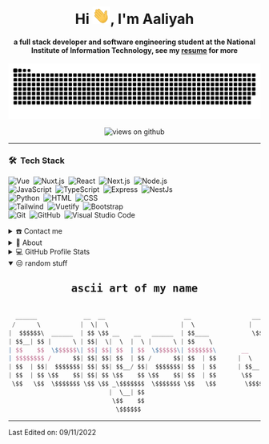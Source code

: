 <div align="center">
<h1 align="center">Hi <img width="35" src="https://github.com/1999AZZAR/1999AZZAR/blob/main/resources/img/waving.gif">, I'm Aaliyah</h1>
<h4 align="center">a full stack developer and software engineering student at the National Institute of Information Technology, see my <a href="https://resume.io/r/DWk9ap56u" target="_blank">resume</a> for more</h4>
</div>

<div align="center">
  <a href="https://leeyah.vercel.app/" target="_blank">
  <img src="https://github.com/1999AZZAR/1999AZZAR/blob/main/resources/img/grid-snake.svg"
       alt="snake" /></a>
</div>

<p align="center">
    <img src="https://komarev.com/ghpvc/?username=Leeyah-123&label=Views&color=brightgreen&style=flat-square" alt="views on github" />
</p>

-----

### 🛠 &nbsp;Tech Stack

![Vue](https://img.shields.io/badge/-Vue-05122A?style=flat&logo=vue.js)&nbsp;
![Nuxt.js](https://img.shields.io/badge/-Nuxt.js-05122A?style=flat&logo=nuxt.js)&nbsp;
![React](https://img.shields.io/badge/-React-05122A?style=flat&logo=react)&nbsp;
![Next.js](https://img.shields.io/badge/-Next.js-05122A?style=flat&logo=next.js)&nbsp;
![Node.js](https://img.shields.io/badge/-Node.js-05122A?style=flat&logo=node.js)&nbsp;\
![JavaScript](https://img.shields.io/badge/-JavaScript-05122A?style=flat&logo=javascript)&nbsp;
![TypeScript](https://img.shields.io/badge/-Typescript-05122A?style=flat&logo=typescript)&nbsp;
![Express](https://img.shields.io/badge/-Express-05122A?style=flat&logo=express)&nbsp;
![NestJs](https://img.shields.io/badge/-NestJs-05122A?style=flat&logo=nestjs&logoColor=e0234e)\
![Python](https://img.shields.io/badge/-Python-05122A?style=flat&logo=python)&nbsp;
![HTML](https://img.shields.io/badge/-HTML-05122A?style=flat&logo=HTML5)&nbsp;
![CSS](https://img.shields.io/badge/-CSS-05122A?style=flat&logo=CSS3&logoColor=1572B6)\
![Tailwind](https://img.shields.io/badge/-Tailwind-05122A?style=flat&logo=tailwindcss&logoColor=38bdf8)&nbsp;
![Vuetify](https://img.shields.io/badge/-Vuetify-05122A?style=flat&logo=vuetify&logoColor=41B883)&nbsp;
![Bootstrap](https://img.shields.io/badge/-Bootstrap-05122A?style=flat&logo=bootstrap&logoColor=38bdf8)\
![Git](https://img.shields.io/badge/-Git-05122A?style=flat&logo=git)&nbsp;
![GitHub](https://img.shields.io/badge/-GitHub-05122A?style=flat&logo=github)&nbsp;
![Visual Studio Code](https://img.shields.io/badge/-Visual%20Studio%20Code-05122A?style=flat&logo=visual-studio-code&logoColor=007ACC)

<details>
  <summary>☎️ Contact me</summary>
<div>
  <samp>
    <h2 align="center">you can reach me on:</h2>
    <p align="center">
      <br/>
      <a href="https://www.linkedin.com/in/aaliyah-junaid-b541aa233" target="blank"><img align="center"
         src="https://img.shields.io/badge/linkedin-%231DA1F2.svg?style=for-the-badge&logo=linkedin&logoColor=white"
         alt="azzar" height="30"/></a>
      <a href="mailto:junaidaaliyah260@gmail.com" target="blank"><img align="center"
         src="https://img.shields.io/badge/gmail-EA4335.svg?style=for-the-badge&logo=gmail&logoColor=white"
         alt="azzar" height="30"/></a>
    </p>
  <p align="center">
<!--       <a href="https://wa.me/+2349054253327" target="blank"><img align="center"
         src="https://img.shields.io/badge/whatsapp-4B7F1.svg?style=for-the-badge&logo=whatsapp&logoColor=white"
         alt="azzar" height="30"/></a> -->
      <a href="https://twitter.com/JunaidAaliyah" target="blank"><img align="center"
         src="https://img.shields.io/badge/twitter-1DA1F2.svg?style=for-the-badge&logo=twitter&logoColor=white"
         alt="azzar" height="30"/></a>
      <br>
    </p>
  </samp>
</div>
</details>

<details>
  <summary>🧮 About</summary>
<div>
<samp>
<h2 align="center">About this Account</h2>
   <p align="center">
  <a href="https://leeyah.vercel.app/" target="blank"><img align="center" 
     src="https://komarev.com/ghpvc/?username=Leeyah-123&style=for-the-badge&label=PROFILE+VIEWS" height="25"
     alt="views count" /></a>
  <a href="https://leeyah.vercel.app/"><img align="center" 
     src="https://img.shields.io/website?down_message=offline&style=for-the-badge&up_message=online&url=https%3A%2F%2F1999azzar.github.io%2F1999AZZAR%2F" height="25"
     alt="website" /></a>
  </p>
  <p align="center">
  <a href="https://www.codefactor.io/repository/github/1999azzar/1999azzar/overview/main"><img align="center"
     src="https://www.codefactor.io/repository/github/1999azzar/1999azzar/badge/main" height="25"
     alt="CodeFactor" /></a>
  <a href="github.com/1999AZZAR" target="blank"><img align="center" 
     src="https://github.com/1999AZZAR/1999AZZAR/actions/workflows/pages/pages-build-deployment/badge.svg" height="25"
     alt="page built"/></a>
  </p>
 <p align="center">
  <a href="https://leeyah.vercel.app/" target="blank"><img align="center" 
     src="https://img.shields.io/github/license/Leeyah-123/Leeyah-123?color=purple&style=for-the-badge" height="25"
     alt="lisense" /></a>
  <a href="https://leeyah.vercel.app/"><img align="center"
     src="https://forthebadge.com/images/badges/works-on-my-machine.svg" height="25"
     alt="work on my machine" /></a>
 </p>
 </samp>
</div>
</details>
  
<details> 
  <summary>💻 GitHub Profile Stats</summary>
  <div>
  <samp>
    <h2 align="center"> Github stats </h2>
      <br/>
    <details open>
  <summary><h3>Languages</h3></summary>
            <p align="center">
        <a href="https://leeyah.vercel.app/">
          <img src="https://github-readme-stats.vercel.app/api/top-langs/?username=Leeyah-123&langs_count=6&theme=gruvbox&layout=compact&hide_border=true"
          alt="Leeyah-123 :: overall Top Langs " /></a>
      </p>
        <p align="center">
          <a href="https://leeyah.vercel.app/">
          <img width="45%" src="https://github-profile-summary-cards.vercel.app/api/cards/repos-per-language?username=Leeyah-123&theme=gruvbox&layout=compact&hide_border=true"
          alt="Leeyah-123 :: Top Langs by repo" />
          <img width="45%" src="https://github-profile-summary-cards.vercel.app/api/cards/most-commit-language?username=Leeyah-123&theme=gruvbox&layout=compact&hide_border=true"
          alt="Leeyah-123 :: Top Langs by commit" />
          </a>
        </p>
</details>
    <details open>
  <summary><h3>statistics</h3></summary>
        <p align="center">
          <a href="https://leeyah.vercel.app/">
          <img width="49.5%" src="https://github-readme-stats.vercel.app/api?username=Leeyah-123&show_icons=true&theme=gruvbox&hide_border=true" />
          <img width="49.5%" src="https://github-readme-streak-stats.herokuapp.com/?user=Leeyah-123&theme=gruvbox&hide_border=true" />
          </a>
       </p>
     <br>
     </samp>
  </div>    
 </details>
  
<details open>
  <summary>😒 random stuff</summary>
<div>
<samp>
<h2 align="center"> ascii art of my name </h2>
</samp>
</div>

```js

  ______             __  __                      __                 _____                                __        __ 
 /      \           |  \|  \                    |  \               |     \                              |  \      |  \
|  $$$$$$\  ______  | $$ \$$ __    __   ______  | $$____            \$$$$$ __    __  _______    ______   \$$  ____| $$
| $$__| $$ |      \ | $$|  \|  \  |  \ |      \ | $$    \             | $$|  \  |  \|       \  |      \ |  \ /      $$
| $$    $$  \$$$$$$\| $$| $$| $$  | $$  \$$$$$$\| $$$$$$$\       __   | $$| $$  | $$| $$$$$$$\  \$$$$$$\| $$|  $$$$$$$
| $$$$$$$$ /      $$| $$| $$| $$  | $$ /      $$| $$  | $$      |  \  | $$| $$  | $$| $$  | $$ /      $$| $$| $$  | $$
| $$  | $$|  $$$$$$$| $$| $$| $$__/ $$|  $$$$$$$| $$  | $$      | $$__| $$| $$__/ $$| $$  | $$|  $$$$$$$| $$| $$__| $$
| $$  | $$ \$$    $$| $$| $$ \$$    $$ \$$    $$| $$  | $$       \$$    $$ \$$    $$| $$  | $$ \$$    $$| $$ \$$    $$
 \$$   \$$  \$$$$$$$ \$$ \$$ _\$$$$$$$  \$$$$$$$ \$$   \$$        \$$$$$$   \$$$$$$  \$$   \$$  \$$$$$$$ \$$  \$$$$$$$
                            |  \__| $$                                                                                
                             \$$    $$                                                                                
                              \$$$$$$                                                                                 

```
</details>

-----
Last Edited on: 09/11/2022
